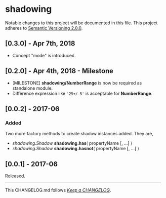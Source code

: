 #   shadowing

Notable changes to this project will be documented in this file. This project adheres to [Semantic Versioning 2.0.0](http://semver.org/).

##  [0.3.0] - Apr 7th, 2018

*   Concept "mode" is introduced.

##  [0.2.0] - Apr 4th, 2018 - Milestone

*   [MILESTONE] __shadowing/NumberRange__ is now be required as standalone module.
*   Difference expression like `'25+/-5'` is acceptable for __NumberRange__.

##	[0.0.2] - 2017-06

###	Added

Two more factory methods to create shadow instances added. They are,

*	*shadowing.Shadow* __shadowing.has__( propertyName [, ...] )
*	*shadowing.Shadow* __shadowing.hasnot__( propertyName [, ...] )

##	[0.0.1] - 2017-06

Released.

---
This CHANGELOG.md follows [*Keep a CHANGELOG*](http://keepachangelog.com/).
